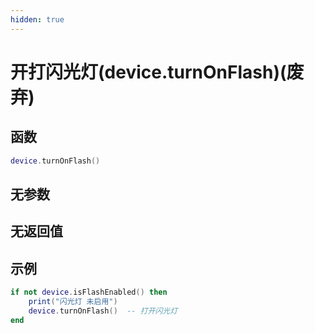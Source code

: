 ```yaml
---
hidden: true
---
```


# 开打闪光灯(device.turnOnFlash)(废弃)

## 函数

```lua
device.turnOnFlash()
```

## 无参数

## 无返回值

## 示例

```lua
if not device.isFlashEnabled() then  
    print("闪光灯 未启用")
    device.turnOnFlash()  -- 打开闪光灯
end
```
